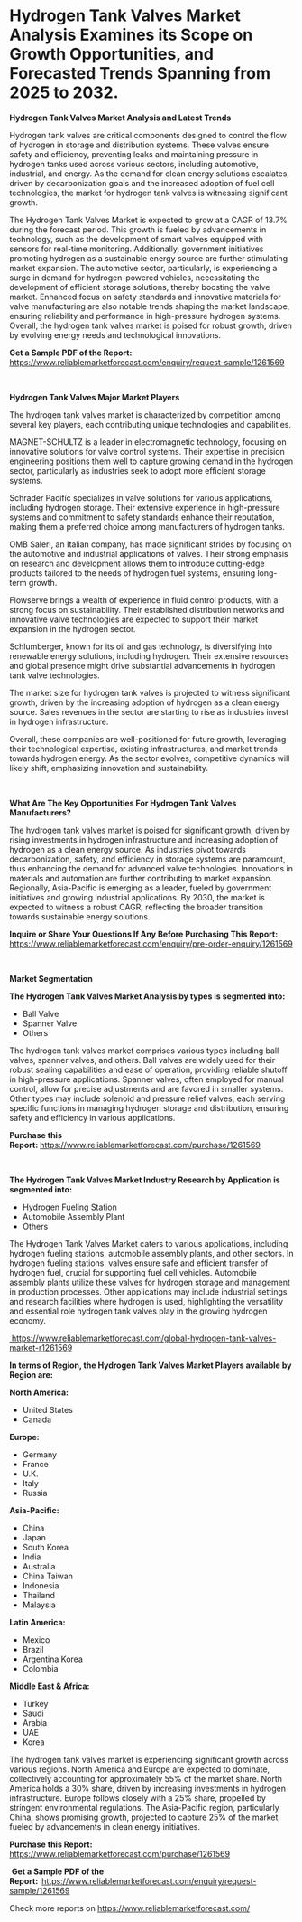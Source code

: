 <p><h1>Hydrogen Tank Valves Market Analysis Examines its Scope on Growth Opportunities, and Forecasted Trends Spanning from 2025 to 2032.</h1></p><p><strong>Hydrogen Tank Valves Market Analysis and Latest Trends</strong></p>
<p><p>Hydrogen tank valves are critical components designed to control the flow of hydrogen in storage and distribution systems. These valves ensure safety and efficiency, preventing leaks and maintaining pressure in hydrogen tanks used across various sectors, including automotive, industrial, and energy. As the demand for clean energy solutions escalates, driven by decarbonization goals and the increased adoption of fuel cell technologies, the market for hydrogen tank valves is witnessing significant growth.</p><p>The Hydrogen Tank Valves Market is expected to grow at a CAGR of 13.7% during the forecast period. This growth is fueled by advancements in technology, such as the development of smart valves equipped with sensors for real-time monitoring. Additionally, government initiatives promoting hydrogen as a sustainable energy source are further stimulating market expansion. The automotive sector, particularly, is experiencing a surge in demand for hydrogen-powered vehicles, necessitating the development of efficient storage solutions, thereby boosting the valve market. Enhanced focus on safety standards and innovative materials for valve manufacturing are also notable trends shaping the market landscape, ensuring reliability and performance in high-pressure hydrogen systems. Overall, the hydrogen tank valves market is poised for robust growth, driven by evolving energy needs and technological innovations.</p></p>
<p><strong>Get a Sample PDF of the Report:&nbsp;</strong> <a href="https://www.reliablemarketforecast.com/enquiry/request-sample/1261569?utm_campaign=2202&utm_medium=2&utm_source=Github&utm_content=ia&utm_term=27022025&utm_id=hydrogen-tank-valves">https://www.reliablemarketforecast.com/enquiry/request-sample/1261569</a></p>
<p>&nbsp;</p>
<p><strong>Hydrogen Tank Valves Major Market Players</strong></p>
<p><p>The hydrogen tank valves market is characterized by competition among several key players, each contributing unique technologies and capabilities. </p><p>MAGNET-SCHULTZ is a leader in electromagnetic technology, focusing on innovative solutions for valve control systems. Their expertise in precision engineering positions them well to capture growing demand in the hydrogen sector, particularly as industries seek to adopt more efficient storage systems.</p><p>Schrader Pacific specializes in valve solutions for various applications, including hydrogen storage. Their extensive experience in high-pressure systems and commitment to safety standards enhance their reputation, making them a preferred choice among manufacturers of hydrogen tanks.</p><p>OMB Saleri, an Italian company, has made significant strides by focusing on the automotive and industrial applications of valves. Their strong emphasis on research and development allows them to introduce cutting-edge products tailored to the needs of hydrogen fuel systems, ensuring long-term growth.</p><p>Flowserve brings a wealth of experience in fluid control products, with a strong focus on sustainability. Their established distribution networks and innovative valve technologies are expected to support their market expansion in the hydrogen sector.</p><p>Schlumberger, known for its oil and gas technology, is diversifying into renewable energy solutions, including hydrogen. Their extensive resources and global presence might drive substantial advancements in hydrogen tank valve technologies.</p><p>The market size for hydrogen tank valves is projected to witness significant growth, driven by the increasing adoption of hydrogen as a clean energy source. Sales revenues in the sector are starting to rise as industries invest in hydrogen infrastructure.</p><p>Overall, these companies are well-positioned for future growth, leveraging their technological expertise, existing infrastructures, and market trends towards hydrogen energy. As the sector evolves, competitive dynamics will likely shift, emphasizing innovation and sustainability.</p></p>
<p>&nbsp;</p>
<p><strong>What Are The Key Opportunities For Hydrogen Tank Valves Manufacturers?</strong></p>
<p><p>The hydrogen tank valves market is poised for significant growth, driven by rising investments in hydrogen infrastructure and increasing adoption of hydrogen as a clean energy source. As industries pivot towards decarbonization, safety, and efficiency in storage systems are paramount, thus enhancing the demand for advanced valve technologies. Innovations in materials and automation are further contributing to market expansion. Regionally, Asia-Pacific is emerging as a leader, fueled by government initiatives and growing industrial applications. By 2030, the market is expected to witness a robust CAGR, reflecting the broader transition towards sustainable energy solutions.</p></p>
<p><strong>Inquire or Share Your Questions If Any Before Purchasing This Report:</strong> <a href="https://www.reliablemarketforecast.com/enquiry/pre-order-enquiry/1261569?utm_campaign=2202&utm_medium=2&utm_source=Github&utm_content=ia&utm_term=27022025&utm_id=hydrogen-tank-valves">https://www.reliablemarketforecast.com/enquiry/pre-order-enquiry/1261569</a></p>
<p>&nbsp;</p>
<p><strong>Market Segmentation</strong></p>
<p><strong>The Hydrogen Tank Valves Market Analysis by types is segmented into:</strong></p>
<p><ul><li>Ball Valve</li><li>Spanner Valve</li><li>Others</li></ul></p>
<p><p>The hydrogen tank valves market comprises various types including ball valves, spanner valves, and others. Ball valves are widely used for their robust sealing capabilities and ease of operation, providing reliable shutoff in high-pressure applications. Spanner valves, often employed for manual control, allow for precise adjustments and are favored in smaller systems. Other types may include solenoid and pressure relief valves, each serving specific functions in managing hydrogen storage and distribution, ensuring safety and efficiency in various applications.</p></p>
<p><strong>Purchase this Report:&nbsp;</strong><a href="https://www.reliablemarketforecast.com/purchase/1261569?utm_campaign=2202&utm_medium=2&utm_source=Github&utm_content=ia&utm_term=27022025&utm_id=hydrogen-tank-valves">https://www.reliablemarketforecast.com/purchase/1261569</a></p>
<p>&nbsp;</p>
<p><strong>The Hydrogen Tank Valves Market Industry Research by Application is segmented into:</strong></p>
<p><ul><li>Hydrogen Fueling Station</li><li>Automobile Assembly Plant</li><li>Others</li></ul></p>
<p><p>The Hydrogen Tank Valves Market caters to various applications, including hydrogen fueling stations, automobile assembly plants, and other sectors. In hydrogen fueling stations, valves ensure safe and efficient transfer of hydrogen fuel, crucial for supporting fuel cell vehicles. Automobile assembly plants utilize these valves for hydrogen storage and management in production processes. Other applications may include industrial settings and research facilities where hydrogen is used, highlighting the versatility and essential role hydrogen tank valves play in the growing hydrogen economy.</p></p>
<p><a href="https://www.reliablemarketforecast.com/global-hydrogen-tank-valves-market-r1261569?utm_campaign=2202&utm_medium=2&utm_source=Github&utm_content=ia&utm_term=27022025&utm_id=hydrogen-tank-valves">&nbsp;https://www.reliablemarketforecast.com/global-hydrogen-tank-valves-market-r1261569</a></p>
<p><strong>In terms of Region, the Hydrogen Tank Valves Market Players available by Region are:</strong></p>
<p>
    <p> <strong> North America: </strong>
        <ul>
            <li>United States</li>
            <li>Canada</li>
        </ul>
        </p> 
    <p> <strong> Europe: </strong>
        <ul>
            <li>Germany</li>
            <li>France</li>
            <li>U.K.</li>
            <li>Italy</li>
            <li>Russia</li>
        </ul>
        </p> 
    <p> <strong> Asia-Pacific: </strong>
        <ul>
            <li>China</li>
            <li>Japan</li>
            <li>South Korea</li>
            <li>India</li>
            <li>Australia</li>
            <li>China Taiwan</li>
            <li>Indonesia</li>
            <li>Thailand</li>
            <li>Malaysia</li>
        </ul>
        </p> 
    <p> <strong> Latin America: </strong>
        <ul>
            <li>Mexico</li>
            <li>Brazil</li>
            <li>Argentina Korea</li>
            <li>Colombia</li>
        </ul>
        </p> 
    <p> <strong> Middle East & Africa: </strong>
        <ul>
            <li>Turkey</li>
            <li>Saudi</li>
            <li>Arabia</li>
            <li>UAE</li>
            <li>Korea</li>
        </ul>
    </p>
    </p>
<p><p>The hydrogen tank valves market is experiencing significant growth across various regions. North America and Europe are expected to dominate, collectively accounting for approximately 55% of the market share. North America holds a 30% share, driven by increasing investments in hydrogen infrastructure. Europe follows closely with a 25% share, propelled by stringent environmental regulations. The Asia-Pacific region, particularly China, shows promising growth, projected to capture 25% of the market, fueled by advancements in clean energy initiatives.</p></p>
<p><strong>Purchase this Report: </strong><a href="https://www.reliablemarketforecast.com/purchase/1261569?utm_campaign=2202&utm_medium=2&utm_source=Github&utm_content=ia&utm_term=27022025&utm_id=hydrogen-tank-valves">https://www.reliablemarketforecast.com/purchase/1261569</a></p>
<p>&nbsp;<strong>Get a Sample PDF of the Report:&nbsp;&nbsp;</strong><a href="https://www.reliablemarketforecast.com/enquiry/request-sample/1261569?utm_campaign=2202&utm_medium=2&utm_source=Github&utm_content=ia&utm_term=27022025&utm_id=hydrogen-tank-valves">https://www.reliablemarketforecast.com/enquiry/request-sample/1261569</a></p>
<p><strong></strong></p>
<p>Check more reports on <a href="https://www.reliablemarketforecast.com/?utm_campaign=2202&utm_medium=2&utm_source=Github&utm_content=ia&utm_term=27022025&utm_id=hydrogen-tank-valves">https://www.reliablemarketforecast.com/</a></p>